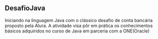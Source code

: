 ## DesafioJava
Iniciando na linguagem Java com o clássico desafio de conta bancária proposto pela Alura. A atividade visa pôr em prática os conhecimentos básicos adquiridos no curso de Java em parceria com a ONE(Oracle)
